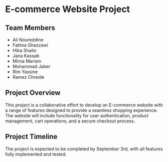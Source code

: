 # E-commerce Website Project


## Team Members
- Ali Noureddine
- Fatima Ghazzawi
- Hiba Shaito
- Jana Kassab
- Mirna Mariam
- Mohammad Jaber
- Rim Yassine
- Ramez Chreide


## Project Overview

This project is a collaborative effort to develop an E-commerce website with a range of features designed to provide a seamless shopping experience. The website will include functionality for user authentication, product management, cart operations, and a secure checkout process.


## Project Timeline

The project is expected to be completed by September 3rd, with all features fully implemented and tested.
